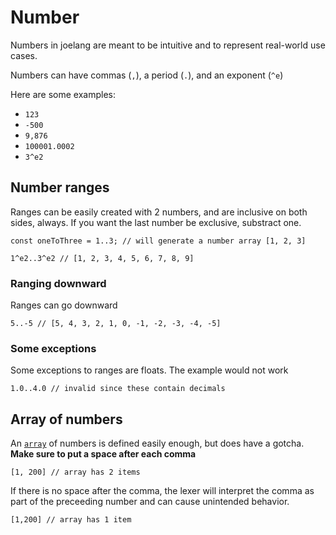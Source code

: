 # Number

Numbers in joelang are meant to be intuitive and to represent real-world use cases.

Numbers can have commas (`,`), a period (`.`), and an exponent (`^e`)

Here are some examples:
- `123`
- `-500`
- `9,876`
- `100001.0002`
- `3^e2`

## Number ranges

Ranges can be easily created with 2 numbers, and are inclusive on both sides, always. If you want the last number be exclusive, substract one.

```
const oneToThree = 1..3; // will generate a number array [1, 2, 3]
```

```
1^e2..3^e2 // [1, 2, 3, 4, 5, 6, 7, 8, 9]
```

### Ranging downward

Ranges can go downward

```
5..-5 // [5, 4, 3, 2, 1, 0, -1, -2, -3, -4, -5]
```

### Some exceptions

Some exceptions to ranges are floats. The example would not work

```
1.0..4.0 // invalid since these contain decimals
```

## Array of numbers

An [`array`](array.md) of numbers is defined easily enough, but does have a gotcha. **Make sure to put a space after each comma**

```
[1, 200] // array has 2 items
```

If there is no space after the comma, the lexer will interpret the comma as part of the preceeding number and can cause unintended behavior.
```
[1,200] // array has 1 item
```
